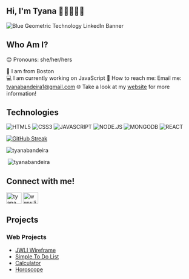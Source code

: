 ## Hi, I'm Tyana 👋🏽👩🏽‍💻



![Blue Geometric Technology LinkedIn Banner](https://user-images.githubusercontent.com/113194307/196227375-0fb3aff2-b063-4aa0-9c41-3272a71b37f3.png)





## Who Am I?
😊 Pronouns: she/her/hers 

📍 I am from Boston<br>
💻 I am currently working on JavaScript 
📧 How to reach me: Email me: tyanabandeira1@gmail.com
🌐 Take a look at my [website](https://www.tyanabandeira.com/) for more information! 
## Technologies 
![HTML5](https://img.shields.io/badge/HTML5-f06529?style=for-the-badge&logo=HTML5&logoColor=white)
![CSS3](https://img.shields.io/badge/CSS3-E31B5F?style=for-the-badge&logo=CSS3&logoColor=white)
![JAVASCRIPT](https://img.shields.io/badge/JAVASCRIPT-F0DB4F?style=for-the-badge&logo=JAVASCRIPT&logoColor=white)
![NODE.JS](https://img.shields.io/badge/NODE.JS-68A063?style=for-the-badge&logo=NODE.JS&logoColor=white)
![MONGODB](https://img.shields.io/badge/MONGODB-E8E7D5?style=for-the-badge&logo=MONGODB&logoColor=white)
![REACT](https://img.shields.io/badge/REACT-61DBFB?style=for-the-badge&logo=REACT&logoColor=white)

[![GitHub Streak](https://streak-stats.demolab.com/?user=tyanabandeira)](https://git.io/streak-stats)
<p><img  src="https://github-readme-stats.vercel.app/api/top-langs?username=tyanabandeira&show_icons=true&locale=en&layout=compact" alt="tyanabandeira" /></p>

<p>&nbsp;<img src="https://github-readme-stats.vercel.app/api?username=tyanabandeira&show_icons=true&locale=en" alt="tyanabandeira" /></p>

## Connect with me!
<p align="left">
<a href="https://twitter.com/tyana_bandeira" target="blank"><img align="center" src="https://raw.githubusercontent.com/rahuldkjain/github-profile-readme-generator/master/src/images/icons/Social/twitter.svg" alt="tyana_bandeira" height="30" width="40" /></a>
<a href="https://www.linkedin.com/in/tyanabandeira/" target="blank"><img align="center" src="https://raw.githubusercontent.com/rahuldkjain/github-profile-readme-generator/master/src/images/icons/Social/linked-in-alt.svg" alt="www.linkedin.com/in/tyanabandeira" height="30" width="40" /></a>
</p>

## Projects
### Web Projects
- [JWLI Wireframe](https://jwliwireframe.netlify.app/)
- [Simple To Do List](https://tosolistsimple.netlify.app/)
- [Calculator](https://calctime.netlify.app/)
- [Horoscope](https://horoscopeteller.netlify.app/)



